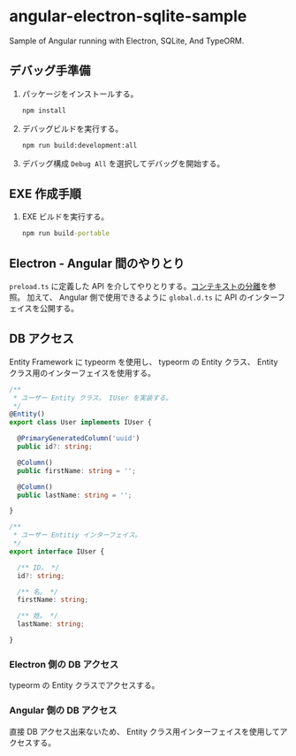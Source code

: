 # angular-electron-sqlite-sample

Sample of Angular running with Electron, SQLite, And TypeORM.

## デバッグ手準備

1. パッケージをインストールする。
    ```bat
    npm install
    ```
1. デバッグビルドを実行する。
    ```bat
    npm run build:development:all
    ```
1. デバッグ構成 `Debug All` を選択してデバッグを開始する。

## EXE 作成手順

1. EXE ビルドを実行する。
    ```bat
    npm run build-portable
    ```

## Electron - Angular 間のやりとり

`preload.ts` に定義した API を介してやりとりする。[コンテキストの分離](https://www.electronjs.org/ja/docs/latest/tutorial/context-isolation)を参照。
加えて、 Angular 側で使用できるように `global.d.ts` に API のインターフェイスを公開する。

## DB アクセス

Entity Framework に typeorm を使用し、 typeorm の Entity クラス、 Entity クラス用のインターフェイスを使用する。

```typescript
/**
 * ユーザー Entity クラス。 IUser を実装する。
 */
@Entity()
export class User implements IUser {

  @PrimaryGeneratedColumn('uuid')
  public id?: string;

  @Column()
  public firstName: string = '';

  @Column()
  public lastName: string = '';

}
```

```typescript
/**
 * ユーザー Entitiy インターフェイス。
 */
export interface IUser {

  /** ID。 */
  id?: string;

  /** 名。 */
  firstName: string;

  /** 姓。 */
  lastName: string;

}
```

### Electron 側の DB アクセス

typeorm の Entity クラスでアクセスする。

### Angular 側の DB アクセス

直接 DB アクセス出来ないため、 Entity クラス用インターフェイスを使用してアクセスする。
